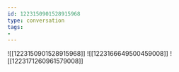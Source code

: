 ```yaml
---
id: 1223150901528915968
type: conversation
tags:
- 
---
```

![[1223150901528915968]]
![[1223166649500459008]]
![[1223171260961579008]]

